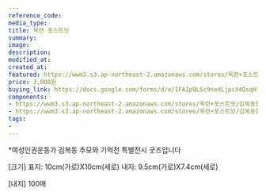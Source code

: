 ```yaml
---
reference_code:
media_type:
title: 목련 포스트잇
summary:
image:
description:
modified_at:
created_at:
featured: https://wwm3.s3.ap-northeast-2.amazonaws.com/stores/목련+포스트잇/김복동할머니+굿즈15(김고은+촬영).JPG
price: 3,000원
buying_link: https://docs.google.com/forms/d/e/1FAIpQLSc9nedLjpcX4QsqHfsDClSUvnY_z8JjKZMrkfDJmnqozNUliA/viewform
components:
- https://wwm3.s3.ap-northeast-2.amazonaws.com/stores/목련+포스트잇/김복동할머니+굿즈15(김고은+촬영).JPG
- https://wwm3.s3.ap-northeast-2.amazonaws.com/stores/목련+포스트잇/김복동할머니+굿즈16(김고은+촬영).JPG
tags:
-
---
```

*여성인권운동가 김복동 추모와 기억전 특별전시 굿즈입니다

[크기]
표지: 10cm(가로)X10cm(세로)
내지: 9.5cm(가로)X7.4cm(세로)

[내지]
100매
